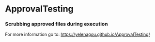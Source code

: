 # ApprovalTesting

### Scrubbing approved files during execution

For more information go to: https://yelenagou.github.io/ApprovalTesting/
